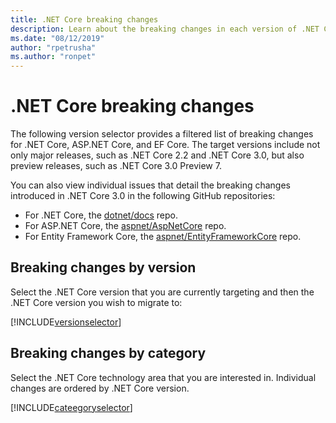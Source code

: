 ```yaml
---
title: .NET Core breaking changes
description: Learn about the breaking changes in each version of .NET Core.
ms.date: "08/12/2019"
author: "rpetrusha"
ms.author: "ronpet"
---
```

# .NET Core breaking changes

The following version selector provides a filtered list of breaking changes for .NET Core, ASP.NET Core, and EF Core. The target versions include not only major releases, such as .NET Core 2.2 and .NET Core 3.0, but also preview releases, such as .NET Core 3.0 Preview 7.

You can also view individual issues that detail the breaking changes introduced in .NET Core 3.0 in the following GitHub repositories:

- For .NET Core, the [dotnet/docs](https://github.com/dotnet/docs/issues?q=is%3Aopen+is%3Aissue+label%3Abreaking-change) repo.
- For ASP.NET Core, the [aspnet/AspNetCore](https://github.com/aspnet/Announcements/issues?q=is%3Aissue+is%3Aopen+label%3A%22Breaking+change%22+label%3A3.0.0) repo.
- For Entity Framework Core, the [aspnet/EntityFrameworkCore](https://github.com/aspnet/EntityFrameworkCore/issues?q=is%3Aopen+is%3Aissue+label%3Abreaking-change) repo.

## Breaking changes by version

Select the .NET Core version that you are currently targeting and then the .NET Core version you wish to migrate to:

[!INCLUDE[versionselector](~/includes/core-changes/versionselector.md)]

## Breaking changes by category

Select the .NET Core technology area that you are interested in. Individual changes are ordered by .NET Core version.

[!INCLUDE[cateegoryselector](~/includes/core-changes/categoryselector.md)]

